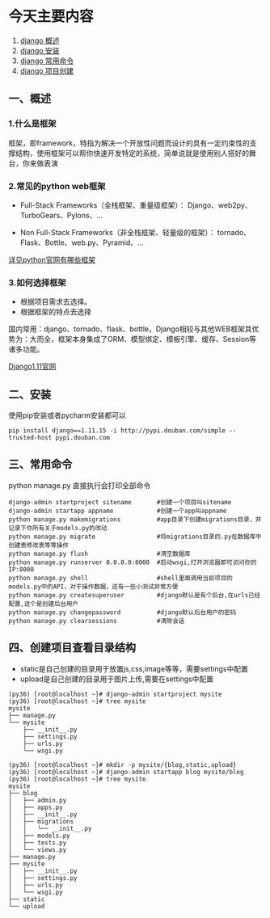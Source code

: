 # 今天主要内容
1. [django 概述]()
2. [django 安装]()
3. [django 常用命令]()
4. [django 项目创建]()

## 一、概述
### 1.什么是框架
框架，即framework，特指为解决一个开放性问题而设计的具有一定约束性的支撑结构，使用框架可以帮你快速开发特定的系统，简单说就是使用别人搭好的舞台，你来做表演

### 2.常见的python web框架
- Full-Stack Frameworks（全栈框架、重量级框架）：
Django、web2py、TurboGears、Pylons、...

- Non Full-Stack Frameworks（非全栈框架、轻量级的框架）：
tornado、Flask、Bottle、web.py、Pyramid、...

[详见python官网有哪些框架](https://wiki.python.org/moin/WebFrameworks)

### 3.如何选择框架
- 根据项目需求去选择。
- 根据框架的特点去选择

国内常用：django、tornado、flask、bottle，Django相较与其他WEB框架其优势为：大而全，框架本身集成了ORM、模型绑定、模板引擎、缓存、Session等诸多功能。

[Django1.11官网](https://docs.djangoproject.com/en/1.11/)

## 二、安装
使用pip安装或者pycharm安装都可以
```
pip install django==1.11.15 -i http://pypi.douban.com/simple --trusted-host pypi.douban.com

```

## 三、常用命令
python manage.py 直接执行会打印全部命令
```
django-admin startproject sitename       #创建一个项目叫sitename
django-admin startapp appname            #创建一个app叫appname
python manage.py makemigrations          #app目录下创建migrations目录，并记录下你所有关于models.py的改动
python manage.py migrate                 #将migrations目录的.py在数据库中创建表修改表等等操作
python manage.py flush                   #清空数据库
python manage.py runserver 0.0.0.0:8000  #启动wsgi,打开浏览器即可访问你的IP:8000
python manage.py shell                   #shell里面调用当前项目的models.py中的API，对于操作数据，还有一些小测试非常方便
python manage.py createsuperuser         #django默认是有个后台,在urls已经配置,这个是创建后台用户
python manage.py changepassword          #django默认后台用户的密码
python manage.py clearsessions           #清除会话
```

## 四、创建项目查看目录结构
- static是自己创建的目录用于放置js,css,image等等，需要settings中配置
- upload是自己创建的目录用于图片上传,需要在settings中配置
```
(py36) [root@localhost ~]# django-admin startproject mysite
(py36) [root@localhost ~]# tree mysite
mysite
├── manage.py
└── mysite
    ├── __init__.py
    ├── settings.py
    ├── urls.py
    └── wsgi.py

(py36) [root@localhost ~]# mkdir -p mysite/{blog,static,upload}
(py36) [root@localhost ~]# django-admin startapp blog mysite/blog
(py36) [root@localhost ~]# tree mysite
mysite
├── blog
│   ├── admin.py
│   ├── apps.py
│   ├── __init__.py
│   ├── migrations
│   │   └── __init__.py
│   ├── models.py
│   ├── tests.py
│   └── views.py
├── manage.py
├── mysite
│   ├── __init__.py
│   ├── settings.py
│   ├── urls.py
│   └── wsgi.py
├── static
└── upload

```
